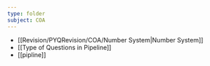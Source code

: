 ```yaml
---
type: folder
subject: COA
---
```

- [[Revision/PYQRevision/COA/Number System|Number System]]
- [[Type of Questions in Pipeline]]
- [[pipline]]